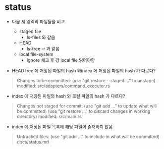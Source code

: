 # status

- 다음 세 영역의 파일들을 비교
    - staged file
        - ls-files 와 같음
    - HEAD
        - ls-tree -r 과 같음
    - local file-system
        - ignore 체크 후 걍 local file 읽어야함


- HEAD tree 에 저장된 파일의 hash 와index 에 저장된 파일의 hash 가 다르다?
>Changes to be committed:
>   (use "git restore --staged <file>..." to unstage)
>   modified:   src/adapters/command_executor.rs

- index 에 저장된 파일의 hash 와 로컬 파일의 hash 가 다르다?
>Changes not staged for commit:
>   (use "git add <file>..." to update what will be committed)
>   (use "git restore <file>..." to discard changes in working directory)
>   modified:   src/main.rs
        
- index 에 저장된 파일 목록에 해당 파일이 존재하지 않음
>Untracked files:
>   (use "git add <file>..." to include in what will be committed)
>   docs/status.md


